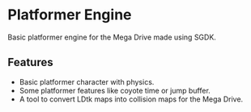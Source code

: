 # Platformer Engine

Basic platformer engine for the Mega Drive made using SGDK.

## Features

- Basic platformer character with physics.
- Some platformer features like coyote time or jump buffer.
- A tool to convert LDtk maps into collision maps for the Mega Drive.